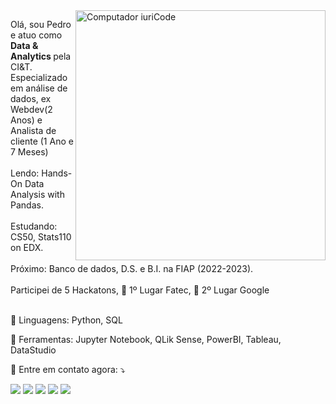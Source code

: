 <img src="https://raw.githubusercontent.com/MicaelliMedeiros/micaellimedeiros/master/image/computer-illustration.png" min-width="400px" max-width="400px" width="400px" align="right" alt="Computador iuriCode">

<p align="left"> 
  Olá, sou Pedro e atuo como <strong>Data & Analytics </strong> pela CI&T.<br>
  Especializado em análise de dados, ex Webdev(2 Anos) e Analista de cliente (1 Ano e 7 Meses)<br><br>
  Lendo: Hands-On Data Analysis with Pandas.<br><br>
  Estudando: CS50, Stats110 on EDX.<br><br>
  Próximo: Banco de dados, D.S. e B.I. na FIAP (2022-2023).<br><br>
  Participei de 5 Hackatons, 🥇 1º Lugar Fatec, 🥈 2º Lugar Google
  <br><br>
</p>

<p align="left">
  🦄  Linguagens: Python, SQL
</p>

<p align="left">
  💼  Ferramentas: Jupyter Notebook, QLik Sense, PowerBI, Tableau, DataStudio
</p>

<p align="left">
  💌  Entre em contato agora: ⤵️
</p>

<p align="left">
  <a href="mailto:pepauulofelix@gmail.com?subject=Olá%20?" alt="Gmail">
  <img src="https://img.shields.io/badge/-Gmail-FF0000?style=flat-square&labelColor=FF0000&logo=gmail&logoColor=white&link=LINK-DO-SEU-EMAIL" /></a>

  <a href="https://www.linkedin.com/in/pedro-paulo-felix/" alt="Linkedin">
  <img src="https://img.shields.io/badge/-Linkedin-0e76a8?style=flat-square&logo=Linkedin&logoColor=white&link=LINK-DO-SEU-LINKEDIN" /></a>

  <a href="https://api.whatsapp.com/send?phone=5517981957722&text=Ol%C3%A1" alt="WhatsApp">
  <img src="https://img.shields.io/badge/-WhatsApp-25d366?style=flat-square&labelColor=25d366&logo=whatsapp&logoColor=white&link=API-DO-SEU-WHATSAPP"/></a>

  <a href="https://www.facebook.com/pedroliveirafelix/" alt="Facebook">
  <img src="https://img.shields.io/badge/-Facebook-3b5998?style=flat-square&labelColor=3b5998&logo=facebook&logoColor=white&link=LINK-DO-SEU-FACEBOOK"/></a>

  <a href="https://www.instagram.com/xpedrofelix/" alt="Instagram">
  <img src="https://img.shields.io/badge/-Instagram-DF0174?style=flat-square&labelColor=DF0174&logo=instagram&logoColor=white&link=LINK-DO-SEU-INSTAGRAM"/></a>
</p>  
